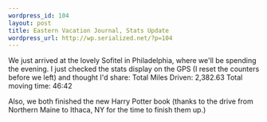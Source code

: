 ```yaml
--- 
wordpress_id: 104
layout: post
title: Eastern Vacation Journal, Stats Update
wordpress_url: http://wp.serialized.net/?p=104
---
```

<p>We just arrived at the lovely Sofitel in Philadelphia, where we'll be spending the evening. I just checked the stats display on the GPS (I reset the counters before we left) and thought I'd share:
Total Miles Driven: 2,382.63
Total moving time: 46:42</p>

Also, we both finished the new Harry Potter book (thanks to the drive from Northern Maine to Ithaca, NY for the time to finish them up.)
